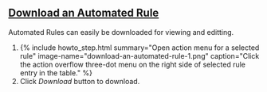 ## [Download an Automated Rule](#download-an-automated-rule)

Automated Rules can easily be downloaded for viewing and editting.


<ol>
  <li>
      {% include howto_step.html
        summary="Open action menu for a selected rule"
        image-name="download-an-automated-rule-1.png"
        caption="Click the action overflow three-dot menu on the right side of selected rule entry in the table."
      %}  
  </li>
  <li>
    <summary>Click <i>Download</i> button to download.</summary>
  </li>
</ol>